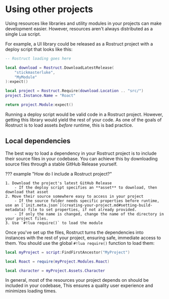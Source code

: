# Using other projects

Using resources like libraries and utility modules in your projects can make development easier. However, resources aren't always distributed as a single Lua script.

For example, a UI library could be released as a Rostruct project with a deploy script that looks like this:

```lua
-- Rostruct loading goes here

local download = Rostruct.DownloadLatestRelease(
	"stickmasterluke",
	"MyModule"
):expect()

local project = Rostruct.Require(download.Location .. "src/")
project.Instance.Name = "Roact"

return project.Module:expect()
```

Running a deploy script would be valid code in a Rostruct project. However, getting this library would yield the rest of your code. As one of the goals of Rostruct is to load assets *before* runtime, this is bad practice.

## Local dependencies

The best way to load a dependency in your Rostruct project is to include their source files in your codebase. You can achieve this by downloading source files through a stable GitHub Release yourself.

??? example "How do I include a Rostruct project?"

	1. Download the project's latest GitHub Release
		- If the deploy script specifies an **asset** to download, then download that asset
	2. Move their source somewhere easy to access in your project
		- If the source folder needs specific properties before runtime, use an [`init.meta.json`](creating-your-project.md#setting-build-metadata) file to set properties, if not already provided.
		- If only the name is changed, change the name of the directory in your project files.
	3. Use `#!lua require()` to load the module

Once you've set up the files, Rostruct turns the dependencies into instances with the rest of your project, ensuring safe, immediate access to them. You should use the global `#!lua require()` function to load them:

```lua
local myProject = script:FindFirstAncestor("MyProject")

local Roact = require(myProject.Modules.Roact)

local character = myProject.Assets.Character
```

In general, most of the resources your project depends on should be included in your codebase, This ensures a quality user experience and minimizes loading times.

